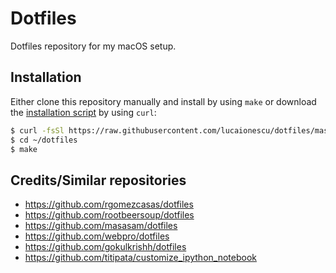 # Dotfiles
Dotfiles repository for my macOS setup.

## Installation
Either clone this repository manually and install by using `make` or download the [installation script](https://github.com/lucaionescu/dotfiles/blob/master/get_dotfiles.sh) by using `curl`:

```bash
$ curl -fsSl https://raw.githubusercontent.com/lucaionescu/dotfiles/master/get_dotfiles.sh | sh
$ cd ~/dotfiles
$ make
```

## Credits/Similar repositories
 - https://github.com/rgomezcasas/dotfiles
 - https://github.com/rootbeersoup/dotfiles
 - https://github.com/masasam/dotfiles
 - https://github.com/webpro/dotfiles
 - https://github.com/gokulkrishh/dotfiles
 - https://github.com/titipata/customize_ipython_notebook
